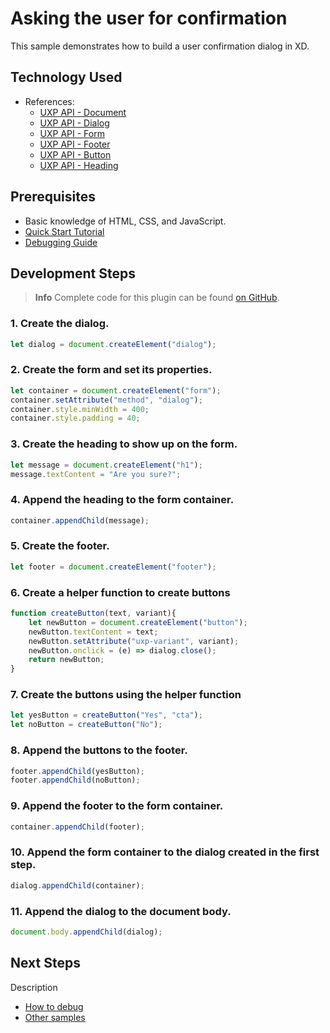 # Asking the user for confirmation

This sample demonstrates how to build a user confirmation dialog in XD.


## Technology Used
- References:
	- [UXP API - Document](/reference/uxp/class/Document.md)
	- [UXP API - Dialog](/reference/uxp/class/HTMLDialogElement.md)
	- [UXP API - Form](/reference/uxp/class/HTMLHtmlElement.md)
	- [UXP API - Footer](/reference/uxp/class/HTMLHtmlElement.md)
	- [UXP API - Button](/reference/uxp/class/HTMLButtonElement.md)
	- [UXP API - Heading](/reference/uxp/class/HTMLHtmlElement.md)

## Prerequisites
- Basic knowledge of HTML, CSS, and JavaScript.
- [Quick Start Tutorial](/tutorials/quick-start-guide)
- [Debugging Guide](/tutorials/debugging-guide)

## Development Steps

> **Info**
> Complete code for this plugin can be found [on GitHub](https://github.com/AdobeXD/Plugin-Samples/tree/master/how-to-ask-user-for-confirmation).

### 1. Create the dialog.

```js
let dialog = document.createElement("dialog");
```

### 2. Create the form and set its properties.

```js
let container = document.createElement("form");
container.setAttribute("method", "dialog");
container.style.minWidth = 400;
container.style.padding = 40;
```

### 3. Create the heading to show up on the form.

```js
let message = document.createElement("h1");
message.textContent = "Are you sure?";
```

### 4. Append the heading to the form container.

```js
container.appendChild(message);
```

### 5. Create the footer.

```js
let footer = document.createElement("footer");
```

### 6. Create a helper function to create buttons

```js
function createButton(text, variant){
    let newButton = document.createElement("button");
    newButton.textContent = text;
    newButton.setAttribute("uxp-variant", variant);
    newButton.onclick = (e) => dialog.close();
    return newButton;
}
```

### 7. Create the buttons using the helper function

```js
let yesButton = createButton("Yes", "cta");
let noButton = createButton("No");
```

### 8. Append the buttons to the footer.

```js
footer.appendChild(yesButton);
footer.appendChild(noButton);
```

### 9. Append the footer to the form container.

```js
container.appendChild(footer);
```

### 10. Append the form container to the dialog created in the first step.

```js
dialog.appendChild(container);
```

### 11. Append the dialog to the document body.

```js
document.body.appendChild(dialog);
```

## Next Steps

Description

- [How to debug](/tutorials/debugging-guide)
- [Other samples](https://github.com/AdobeXD/Plugin-Samples)
